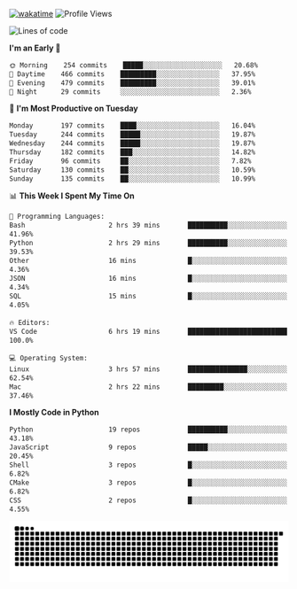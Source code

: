 [![wakatime](https://wakatime.com/badge/user/b920b284-3cde-4cd4-b72e-f7f22d050b16.svg)](https://wakatime.com/@b920b284-3cde-4cd4-b72e-f7f22d050b16)
![Profile Views](http://img.shields.io/badge/Profile%20Views-4586-blue)
<!--START_SECTION:waka-->
![Lines of code](https://img.shields.io/badge/From%20Hello%20World%20I%27ve%20Written--774%20Thousand%20lines%20of%20code-blue)

**I'm an Early 🐤** 

```text
🌞 Morning    254 commits    █████░░░░░░░░░░░░░░░░░░░░   20.68% 
🌆 Daytime    466 commits    █████████░░░░░░░░░░░░░░░░   37.95% 
🌃 Evening    479 commits    █████████░░░░░░░░░░░░░░░░   39.01% 
🌙 Night      29 commits     ░░░░░░░░░░░░░░░░░░░░░░░░░   2.36%

```
📅 **I'm Most Productive on Tuesday** 

```text
Monday       197 commits    ████░░░░░░░░░░░░░░░░░░░░░   16.04% 
Tuesday      244 commits    █████░░░░░░░░░░░░░░░░░░░░   19.87% 
Wednesday    244 commits    █████░░░░░░░░░░░░░░░░░░░░   19.87% 
Thursday     182 commits    ███░░░░░░░░░░░░░░░░░░░░░░   14.82% 
Friday       96 commits     ██░░░░░░░░░░░░░░░░░░░░░░░   7.82% 
Saturday     130 commits    ██░░░░░░░░░░░░░░░░░░░░░░░   10.59% 
Sunday       135 commits    ██░░░░░░░░░░░░░░░░░░░░░░░   10.99%

```


📊 **This Week I Spent My Time On** 

```text
💬 Programming Languages: 
Bash                     2 hrs 39 mins       ██████████░░░░░░░░░░░░░░░   41.96% 
Python                   2 hrs 29 mins       ██████████░░░░░░░░░░░░░░░   39.53% 
Other                    16 mins             █░░░░░░░░░░░░░░░░░░░░░░░░   4.36% 
JSON                     16 mins             █░░░░░░░░░░░░░░░░░░░░░░░░   4.34% 
SQL                      15 mins             █░░░░░░░░░░░░░░░░░░░░░░░░   4.05%

🔥 Editors: 
VS Code                  6 hrs 19 mins       █████████████████████████   100.0%

💻 Operating System: 
Linux                    3 hrs 57 mins       ███████████████░░░░░░░░░░   62.54% 
Mac                      2 hrs 22 mins       █████████░░░░░░░░░░░░░░░░   37.46%

```

**I Mostly Code in Python** 

```text
Python                   19 repos            ██████████░░░░░░░░░░░░░░░   43.18% 
JavaScript               9 repos             █████░░░░░░░░░░░░░░░░░░░░   20.45% 
Shell                    3 repos             █░░░░░░░░░░░░░░░░░░░░░░░░   6.82% 
CMake                    3 repos             █░░░░░░░░░░░░░░░░░░░░░░░░   6.82% 
CSS                      2 repos             █░░░░░░░░░░░░░░░░░░░░░░░░   4.55%

```



<!--END_SECTION:waka-->
![Snake animation](https://raw.githubusercontent.com/timmypidashev/timmypidashev/main/commits.svg)
